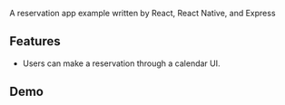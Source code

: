 A reservation app example written by React, React Native, and Express

## Features

- Users can make a reservation through a calendar UI.

## Demo
